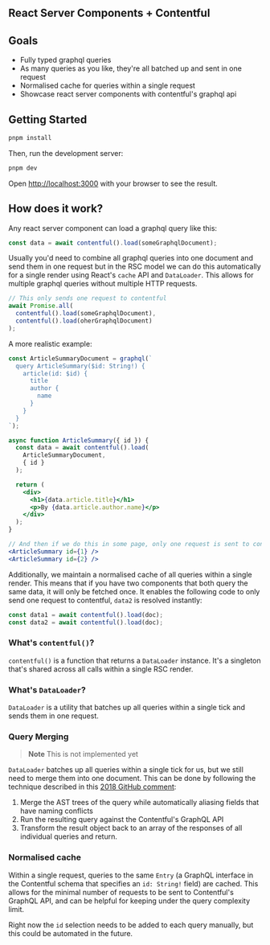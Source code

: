 ## React Server Components + Contentful

## Goals

- Fully typed graphql queries
- As many queries as you like, they're all batched up and sent in one request
- Normalised cache for queries within a single request
- Showcase react server components with contentful's graphql api

## Getting Started

```bash
pnpm install
```

Then, run the development server:

```bash
pnpm dev
```

Open [http://localhost:3000](http://localhost:3000) with your browser to see the result.

## How does it work?

Any react server component can load a graphql query like this:

```jsx
const data = await contentful().load(someGraphqlDocument);
```

Usually you'd need to combine all graphql queries into one document and send them in one request but in the RSC model we can do this automatically for a single render using React's `cache` API and `DataLoader`. This allows for multiple graphql queries without multiple HTTP requests.


```jsx
// This only sends one request to contentful
await Promise.all(
  contentful().load(someGraphqlDocument),
  contentful().load(oherGraphqlDocument)
);
```

A more realistic example:

```jsx
const ArticleSummaryDocument = graphql(`
  query ArticleSummary($id: String!) {
    article(id: $id) {
      title
      author {
        name
      }
    }
  }
`);

async function ArticleSummary({ id }) {
  const data = await contentful().load(
    ArticleSummaryDocument,
    { id }
  );

  return (
    <div>
      <h1>{data.article.title}</h1>
      <p>By {data.article.author.name}</p>
    </div>
  );
}

// And then if we do this in some page, only one request is sent to contentful
<ArticleSummary id={1} />
<ArticleSummary id={2} />
```

Additionally, we maintain a normalised cache of all queries within a single render. This means that if you have two components that both query the same data, it will only be fetched once. It enables the following code to only send one request to contentful, `data2` is resolved instantly:

```jsx
const data1 = await contentful().load(doc);
const data2 = await contentful().load(doc);
```

### What's `contentful()`?

`contentful()` is a function that returns a `DataLoader` instance. It's a singleton that's shared across all calls within a single RSC render.

### What's `DataLoader`?

`DataLoader` is a utility that batches up all queries within a single tick and sends them in one request.

### Query Merging

> **Note** This is not implemented yet

`DataLoader` batches up all queries within a single tick for us, but we still need to merge them into one document. This can be done by following the technique described in this [2018 GitHub comment](https://github.com/graphql/graphql-js/issues/1428#issuecomment-406887068):

1. Merge the AST trees of the query while automatically aliasing fields that have naming conflicts
2. Run the resulting query against the Contentful's GraphQL API
3. Transform the result object back to an array of the responses of all individual queries and return.

### Normalised cache

Within a single request, queries to the same `Entry` (a GraphQL interface in the Contentful schema that specifies an `id: String!` field) are cached. This allows for the minimal number of requests to be sent to Contentful's GraphQL API, and can be helpful for keeping under the query complexity limit.

Right now the `id` selection needs to be added to each query manually, but this could be automated in the future.

